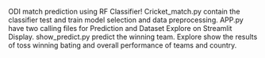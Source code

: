ODI match prediction using RF Classifier!
Cricket_match.py contain the classifier test and train model selection and data preprocessing.
APP.py have two calling files for Prediction and Dataset Explore on Streamlit Display.
show_predict.py predict the winning team.
Explore show the results of toss winning bating and overall performance of teams and country.
